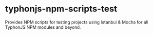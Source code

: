 # typhonjs-npm-scripts-test
Provides NPM scripts for testing projects using Istanbul & Mocha for all TyphonJS NPM modules and beyond.
